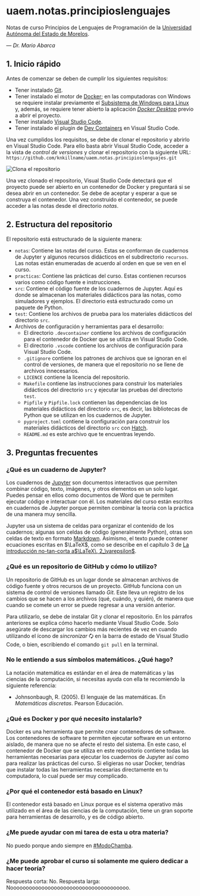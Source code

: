 # uaem.notas.principioslenguajes

Notas de curso Principios de Lenguajes de Programación de la [Universidad
Autónoma del Estado de Morelos][1].

— *Dr. Mario Abarca*

## 1. Inicio rápido

Antes de comenzar se deben de cumplir los siguientes requisitos:

- Tener instalado [Git][2].
- Tener instalado el motor de [Docker][3]; en las computadoras con Windows se
  requiere instalar previamente el [Subsistema de Windows para Linux][7] y,
  además, se requiere tener abierto la aplicación [*Docker Desktop*][11] previo
  a abrir el proyecto.
- Tener instalado [Visual Studio Code][4].
- Tener instalado el plugin de [Dev Containers][5] en Visual Studio Code.

Una vez cumplidos los requisitos, se debe de clonar el repositorio y abrirlo en
Visual Studio Code.
Para ello basta abrir Visual Studio Code, acceder a la vista de *control de
versiones* y clonar el repositorio con la siguiente URL:
`https://github.com/knkillname/uaem.notas.principioslenguajes.git`

![Clona el repositorio](https://code.visualstudio.com/assets/docs/sourcecontrol/intro/github-clone.png)

Una vez clonado el repositorio, Visual Studio Code detectará que el proyecto
puede ser abierto en un contenedor de Docker y preguntará si se desea abrir en
un contenedor.
Se debe de aceptar y esperar a que se construya el contenedor.
Una vez construido el contenedor, se puede acceder a las notas desde el
directorio *notas*.

## 2. Estructura del repositorio

El repositorio está estructurado de la siguiente manera:

- `notas`: Contiene las notas del curso.
  Estas se conforman de cuadernos de Jupyter y algunos recursos didácticos en el
  subdirectorio `recursos`.
  Las notas están enumeradas de acuerdo al orden en que se ven en el curso.
- `practicas`: Contiene las prácticas del curso. Estas contienen recursos
  varios como código fuente e instrucciones.
- `src`: Contiene el código fuente de los cuadernos de Jupyter. Aquí es donde
  se almacenan los materiales didácticos para las notas, como simuladores y
  ejemplos. El directorio está estructurado como un paquete de Python.
- `test`: Contiene los archivos de prueba para los materiales didácticos del
  directorio `src`.
- Archivos de configuración y herramientas para el desarrollo:
  - El directorio `.devcontainer` contiene los archivos de configuración para
    el contenedor de Docker que se utiliza en Visual Studio Code.
  - El directorio `.vscode` contiene los archivos de configuración para
    Visual Studio Code.
  - `.gitignore` contiene los patrones de archivos que se ignoran en el
    control de versiones, de manera que el repositorio no se llene de archivos
    innecesarios.
  - `LICENCE` contiene la licencia del repositorio.
  - `Makefile` contiene las instrucciones para construir los materiales
    didácticos del directorio `src` y ejecutar las pruebas del directorio
    `test`.
  - `Pipfile` y `Pipfile.lock` contienen las dependencias de los materiales
    didácticos del directorio `src`, es decir, las bibliotecas de Python que
    se utilizan en los cuadernos de Jupyter.
  - `pyproject.toml` contiene la configuración para construir los materiales
    didácticos del directorio `src` con [Hatch][6].
  - `README.md` es este archivo que te encuentras leyendo.

## 3. Preguntas frecuentes

### ¿Qué es un cuaderno de Jupyter?

Los cuadernos de [Jupyter][8] son documentos interactivos que permiten combinar
código, texto, imágenes, y otros elementos en un solo lugar.
Puedes pensar en ellos como documentos de Word que te permiten ejecutar código e
interactuar con él.
Los materiales del curso están escritos en cuadernos de Jupyter porque permiten
combinar la teoría con la práctica de una manera muy sencilla.

Jupyter usa un sistema de celdas para organizar el contenido de los cuadernos;
algunas son celdas de código (generalmente Python), otras son celdas de texto
en formato [Markdown][9].
Asimismo, el texto puede contener ecuaciones escritas en $\LaTeX$, como se
describe en el capítulo 3 de [La introducción no-tan-corta a$\LaTeX\,
2_\varepsilon$][10].

### ¿Qué es un repositorio de GitHub y cómo lo utilizo?

Un repositorio de GitHub es un lugar donde se almacenan archivos de código
fuente y otros recursos de un proyecto.
GitHub funciona con un sistema de control de versiones llamado *Git*.
Este lleva un registro de los cambios que se hacen a los archivos (qué, cuándo,
y quién), de manera que cuando se comete un error se puede regresar a una
versión anterior.

Para utilizarlo, se debe de instalar Git y clonar el repositorio.
En los párrafos anteriores se explica cómo hacerlo mediante Visual Studio Code.
Solo asegúrate de descargar los cambios más recientes de vez en cuando
utilizando el ícono de *sincronizar* 🗘 en la barra de estado de Visual Studio
Code, o bien, escribiendo el comando `git pull` en la terminal.

### No le entiendo a sus símbolos matemáticos. ¿Qué hago?

La notación matemática es estándar en el área de matemáticas y las ciencias de
la computación, si necesitas ayuda con ella te recomiendo la siguiente
referencia:

- Johnsonbaugh, R. (2005). El lenguaje de las matemáticas.
  En *Matemáticas discretas*. Pearson Educación.

### ¿Qué es Docker y por qué necesito instalarlo?

Docker es una herramienta que permite crear contenedores de software.
Los contenedores de software te permiten ejecutar software en un entorno
aislado, de manera que no se afecte el resto del sistema.
En este caso, el contenedor de Docker que se utiliza en este repositorio
contiene todas las herramientas necesarias para ejecutar los cuadernos de
Jupyter así como para realizar las prácticas del curso.
Si eligieras no usar Docker, tendrías que instalar todas las herramientas
necesarias directamente en tu computadora, lo cual puede ser muy complicado.

### ¿Por qué el contenedor está basado en Linux?

El contenedor está basado en Linux porque es el sistema operativo más utilizado
en el área de las ciencias de la computación, tiene un gran soporte para
herramientas de desarrollo, y es de código abierto.

### ¿Me puede ayudar con mi tarea de esta u otra materia?

No puedo porque ando siempre en [#ModoChamba][12].

### ¿Me puede aprobar el curso si solamente me quiero dedicar a hacer teoría?

Respuesta corta: No. Respuesta larga: Noooooooooooooooooooooooooooooooooooooo.

[1]: https://www.uaem.mx/
[2]: https://git-scm.com/
[3]: https://www.docker.com/
[4]: https://code.visualstudio.com/
[5]: https://marketplace.visualstudio.com/items?itemName=ms-vscode-remote.remote-containers
[6]: https://hatch.pypa.io/
[7]: https://learn.microsoft.com/es-es/windows/wsl/install
[8]: https://jupyter.org/
[9]: https://markdown.es/sintaxis-markdown/
[10]: http://mirrors.ctan.org/info/lshort/spanish/lshort-letter.pdf
[11]: https://docs.docker.com/desktop/use-desktop/
[12]: https://twitter.com/hashtag/ModoChamba